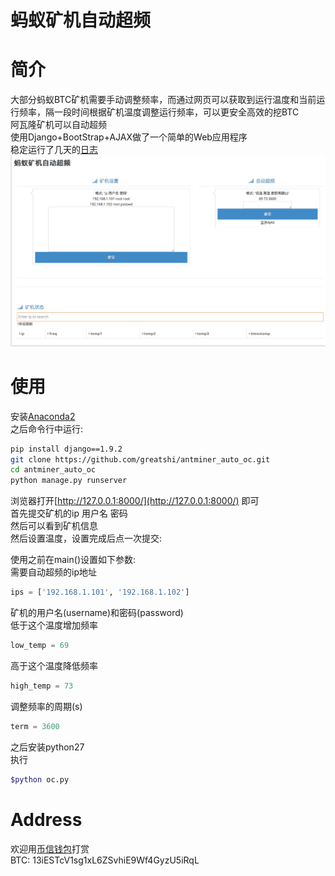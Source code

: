 <h1>蚂蚁矿机自动超频</h1>

简介
=======
大部分蚂蚁BTC矿机需要手动调整频率，而通过网页可以获取到运行温度和当前运行频率，隔一段时间根据矿机温度调整运行频率，可以更安全高效的挖BTC  
阿瓦隆矿机可以自动超频  
使用Django+BootStrap+AJAX做了一个简单的Web应用程序  
稳定运行了几天的[日志](https://github.com/greatshi/antminer_auto_oc/blob/master/fig/log.txt)  
![Image text](fig/main.png)

使用
=======
安装[Anaconda2](https://www.anaconda.com/download/)  
之后命令行中运行:  
```Bash
pip install django==1.9.2
git clone https://github.com/greatshi/antminer_auto_oc.git
cd antminer_auto_oc
python manage.py runserver
```
浏览器打开[http://127.0.0.1:8000/](http://127.0.0.1:8000/) 即可  
首先提交矿机的ip 用户名 密码  
然后可以看到矿机信息  
然后设置温度，设置完成后点一次提交:  
  
使用之前在main()设置如下参数:  
需要自动超频的ip地址  

```Python
ips = ['192.168.1.101', '192.168.1.102']
```
矿机的用户名(username)和密码(password)  
低于这个温度增加频率  
```Python
low_temp = 69
```
高于这个温度降低频率  
```Python
high_temp = 73
```
调整频率的周期(s)  
```Python
term = 3600
```

之后安装python27  
执行  
```Bash
$python oc.py
```

Address
=======
欢迎用[币信钱包](https://web.bixin.im/webapp/)打赏  
BTC: 13iESTcV1sg1xL6ZSvhiE9Wf4GyzU5iRqL
